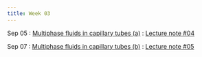 ```yaml
---
title: Week 03
---
```


Sep 05
: [Multiphase fluids in capillary tubes (a)](https://guoporousmedialab.github.io/HWRS505-405-2024Fall/lecture/)
  : [Lecture note #04](https://d2l.arizona.edu/d2l/le/content/1506694/Home)

Sep 07
: [Multiphase fluids in capillary tubes (b)](https://guoporousmedialab.github.io/HWRS505-405-2024Fall/lecture/)
  : [Lecture note #05](https://d2l.arizona.edu/d2l/le/content/1506694/Home)
